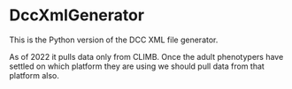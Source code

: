 # DccXmlGenerator
This is the Python version of the DCC XML file generator. 

As of 2022 it pulls data only from CLIMB. Once the adult phenotypers have settled on which platform they are using we should pull data from that platform also.
